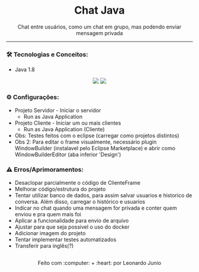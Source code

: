 <h1 align="center">Chat Java</h1>

<p align="center">Chat entre usuários, como um chat em grupo, mas podendo enviar mensagem privada</p>

<hr> 

### :hammer_and_wrench: Tecnologias e Conceitos:

* Java 1.8

<div align="center" style="display: inline_block">
	<img src="https://img.shields.io/static/v1?label=Java&message=v1.8&color=B07219&style=flat"/>
	<img src="https://img.shields.io/static/v1?label=license&message=MIT&color=green&style=flat"/>
</div>

### :gear: Configurações:

* Projeto Servidor - Iniciar o servidor 
	* Run as Java Application
* Projeto Cliente - Iniciar um ou mais clientes 
	* Run as Java Application (Cliente)
* Obs: Testes feitos com o eclipse (carregar como projetos distintos)
* Obs 2: Para editar o frame visualmente, necessário plugin WindowBuilder (instalavel pelo Eclipse Marketplace) e abrir como WindowBuilderEditor (aba inferior 'Design')

### :warning: Erros/Aprimoramentos:

* Desaclopar parcialmente o código de ClienteFrame
* Melhorar código/estrutura do projeto
* Tentar utilizar banco de dados, para assim salvar usuarios e historico de conversa. Além disso, carregar o histórico e usuarios
* Indicar no chat quando uma mensagem for privada e conter quem enviou e pra quem mais foi
* Aplicar a funcionalidade para envio de arquivo
* Ajustar para que seja possivel o uso do docker
* Adicionar imagem do projeto
* Tentar implementar testes automatizados
* Transferir para inglês(?)


##

<div align="center">
	<p>Feito com :computer: + :heart: por Leonardo Junio</p>
</div>
